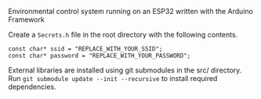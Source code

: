 Environmental control system running on an ESP32 written with the Arduino Framework

Create a `Secrets.h` file in the root directory with the following contents.
```
const char* ssid = "REPLACE_WITH_YOUR_SSID";
const char* password = "REPLACE_WITH_YOUR_PASSWORD";
```

External libraries are installed using git submodules in the src/ directory.
Run `git submodule update --init --recursive` to install required dependencies.